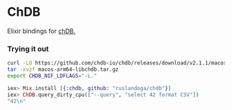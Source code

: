 # ChDB

Elixir bindings for [chDB.](https://github.com/chdb-io/chdb)

### Trying it out

```sh
curl -LO https://github.com/chdb-io/chdb/releases/download/v2.1.1/macos-arm64-libchdb.tar.gz -o libchdb.tar.gz
tar -xvzf macos-arm64-libchdb.tar.gz
export CHDB_NIF_LDFLAGS="-L."
```

```elixir
iex> Mix.install [{:chdb, github: "ruslandoga/chdb"}]
iex> ChDB.query_dirty_cpu(["--query", "select 42 format CSV"])
"42\n"
```
